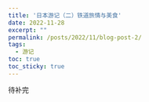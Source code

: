 ```yaml
---
title: '日本游记（二）铁道旅情与美食'
date: 2022-11-28
excerpt: ""
permalink: /posts/2022/11/blog-post-2/
tags:
  - 游记
toc: true
toc_sticky: true
---
```


待补完